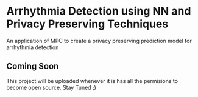 # Arrhythmia Detection using NN and Privacy Preserving Techniques
An application of MPC to create a privacy preserving prediction model for arrhythmia detection
## Coming Soon
This project will be uploaded whenever it is has all the permisions to become open source.
Stay Tuned ;)
